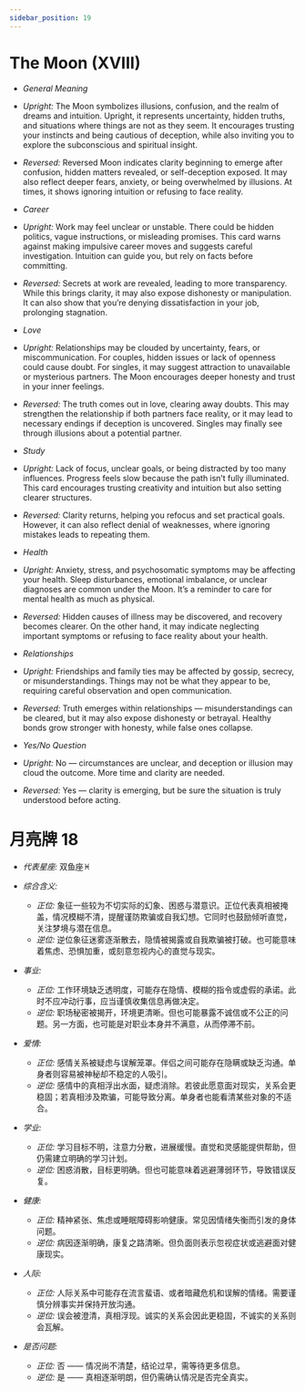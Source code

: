 ```yaml
---
sidebar_position: 19
---
```


# The Moon (XVIII)

- *General Meaning*
- *Upright:* The Moon symbolizes illusions, confusion, and the realm of dreams and intuition. Upright, it represents uncertainty, hidden truths, and situations where things are not as they seem. It encourages trusting your instincts and being cautious of deception, while also inviting you to explore the subconscious and spiritual insight.
- *Reversed:* Reversed Moon indicates clarity beginning to emerge after confusion, hidden matters revealed, or self-deception exposed. It may also reflect deeper fears, anxiety, or being overwhelmed by illusions. At times, it shows ignoring intuition or refusing to face reality.
- *Career*
- *Upright:* Work may feel unclear or unstable. There could be hidden politics, vague instructions, or misleading promises. This card warns against making impulsive career moves and suggests careful investigation. Intuition can guide you, but rely on facts before committing.
- *Reversed:* Secrets at work are revealed, leading to more transparency. While this brings clarity, it may also expose dishonesty or manipulation. It can also show that you’re denying dissatisfaction in your job, prolonging stagnation.
- *Love*
- *Upright:* Relationships may be clouded by uncertainty, fears, or miscommunication. For couples, hidden issues or lack of openness could cause doubt. For singles, it may suggest attraction to unavailable or mysterious partners. The Moon encourages deeper honesty and trust in your inner feelings.
- *Reversed:* The truth comes out in love, clearing away doubts. This may strengthen the relationship if both partners face reality, or it may lead to necessary endings if deception is uncovered. Singles may finally see through illusions about a potential partner.
- *Study*
- *Upright:* Lack of focus, unclear goals, or being distracted by too many influences. Progress feels slow because the path isn’t fully illuminated. This card encourages trusting creativity and intuition but also setting clearer structures.
- *Reversed:* Clarity returns, helping you refocus and set practical goals. However, it can also reflect denial of weaknesses, where ignoring mistakes leads to repeating them.
- *Health*
- *Upright:* Anxiety, stress, and psychosomatic symptoms may be affecting your health. Sleep disturbances, emotional imbalance, or unclear diagnoses are common under the Moon. It’s a reminder to care for mental health as much as physical.
- *Reversed:* Hidden causes of illness may be discovered, and recovery becomes clearer. On the other hand, it may indicate neglecting important symptoms or refusing to face reality about your health.
- *Relationships*
- *Upright:* Friendships and family ties may be affected by gossip, secrecy, or misunderstandings. Things may not be what they appear to be, requiring careful observation and open communication.
- *Reversed:* Truth emerges within relationships — misunderstandings can be cleared, but it may also expose dishonesty or betrayal. Healthy bonds grow stronger with honesty, while false ones collapse.

- *Yes/No Question*
- *Upright:* No — circumstances are unclear, and deception or illusion may cloud the outcome. More time and clarity are needed.
- *Reversed:* Yes — clarity is emerging, but be sure the situation is truly understood before acting.


# 月亮牌 18
- *代表星座:* 双鱼座♓️
- *综合含义:* 
  - *正位:* 象征一些较为不切实际的幻象、困惑与潜意识。正位代表真相被掩盖，情况模糊不清，提醒谨防欺骗或自我幻想。它同时也鼓励倾听直觉，关注梦境与潜在信息。
  - *逆位:* 逆位象征迷雾逐渐散去，隐情被揭露或自我欺骗被打破。也可能意味着焦虑、恐惧加重，或刻意忽视内心的直觉与现实。
- *事业:* 
  - *正位:* 工作环境缺乏透明度，可能存在隐情、模糊的指令或虚假的承诺。此时不应冲动行事，应当谨慎收集信息再做决定。
  - *逆位:* 职场秘密被揭开，环境更清晰。但也可能暴露不诚信或不公正的问题。另一方面，也可能是对职业本身并不满意，从而停滞不前。
- *爱情:* 
  - *正位:* 感情关系被疑虑与误解笼罩。伴侣之间可能存在隐瞒或缺乏沟通。单身者则容易被神秘却不稳定的人吸引。
  - *逆位:* 感情中的真相浮出水面，疑虑消除。若彼此愿意面对现实，关系会更稳固；若真相涉及欺骗，可能导致分离。单身者也能看清某些对象的不适合。
- *学业:* 
  - *正位:* 学习目标不明，注意力分散，进展缓慢。直觉和灵感能提供帮助，但仍需建立明确的学习计划。
  - *逆位:* 困惑消散，目标更明确。但也可能意味着逃避薄弱环节，导致错误反复。
- *健康:* 
  - *正位:* 精神紧张、焦虑或睡眠障碍影响健康。常见因情绪失衡而引发的身体问题。
  - *逆位:* 病因逐渐明确，康复之路清晰。但负面则表示忽视症状或逃避面对健康现实。
- *人际:* 
  - *正位:* 人际关系中可能存在流言蜚语、或者暗藏危机和误解的情绪。需要谨慎分辨事实并保持开放沟通。
  - *逆位:* 误会被澄清，真相浮现。诚实的关系会因此更稳固，不诚实的关系则会瓦解。

    
- *是否问题:* 
  - *正位:* 否 —— 情况尚不清楚，结论过早，需等待更多信息。
  - *逆位:* 是 —— 真相逐渐明朗，但仍需确认情况是否完全真实。
